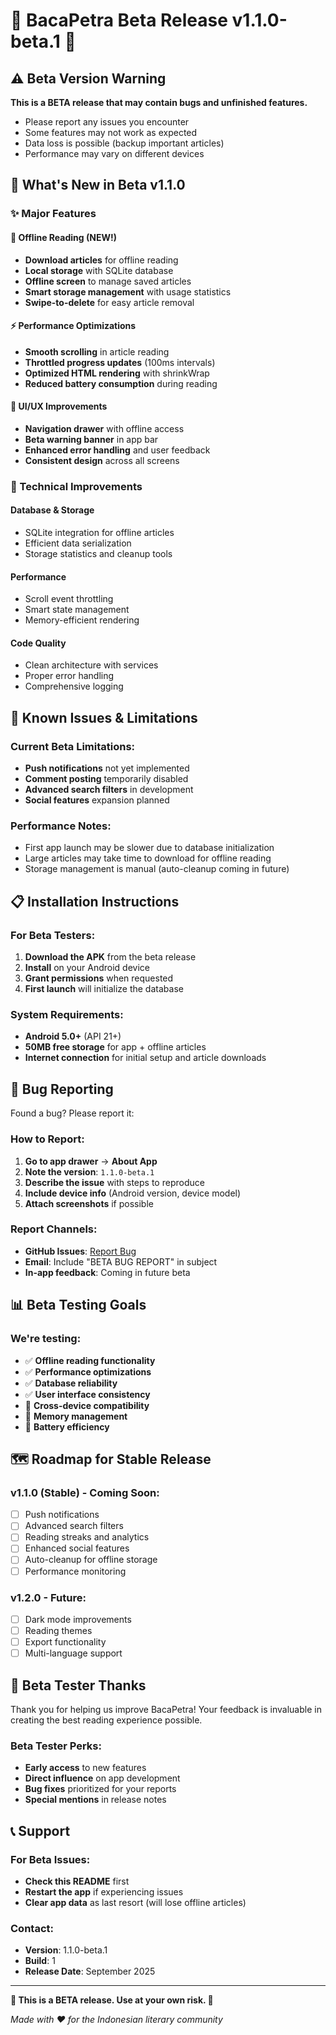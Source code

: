 # 🚧 BacaPetra Beta Release v1.1.0-beta.1 🚧

## ⚠️ Beta Version Warning

**This is a BETA release that may contain bugs and unfinished features.**

- Please report any issues you encounter
- Some features may not work as expected
- Data loss is possible (backup important articles)
- Performance may vary on different devices

## 📱 What's New in Beta v1.1.0

### ✨ Major Features

#### 🏪 **Offline Reading** (NEW!)
- **Download articles** for offline reading
- **Local storage** with SQLite database
- **Offline screen** to manage saved articles
- **Smart storage management** with usage statistics
- **Swipe-to-delete** for easy article removal

#### ⚡ **Performance Optimizations**
- **Smooth scrolling** in article reading
- **Throttled progress updates** (100ms intervals)
- **Optimized HTML rendering** with shrinkWrap
- **Reduced battery consumption** during reading

#### 🎨 **UI/UX Improvements**
- **Navigation drawer** with offline access
- **Beta warning banner** in app bar
- **Enhanced error handling** and user feedback
- **Consistent design** across all screens

### 🔧 Technical Improvements

#### Database & Storage
- SQLite integration for offline articles
- Efficient data serialization
- Storage statistics and cleanup tools

#### Performance
- Scroll event throttling
- Smart state management
- Memory-efficient rendering

#### Code Quality
- Clean architecture with services
- Proper error handling
- Comprehensive logging

## 🐛 Known Issues & Limitations

### Current Beta Limitations:
- **Push notifications** not yet implemented
- **Comment posting** temporarily disabled
- **Advanced search filters** in development
- **Social features** expansion planned

### Performance Notes:
- First app launch may be slower due to database initialization
- Large articles may take time to download for offline reading
- Storage management is manual (auto-cleanup coming in future)

## 📋 Installation Instructions

### For Beta Testers:

1. **Download the APK** from the beta release
2. **Install** on your Android device
3. **Grant permissions** when requested
4. **First launch** will initialize the database

### System Requirements:
- **Android 5.0+** (API 21+)
- **50MB free storage** for app + offline articles
- **Internet connection** for initial setup and article downloads

## 🐛 Bug Reporting

Found a bug? Please report it:

### How to Report:
1. **Go to app drawer** → **About App**
2. **Note the version**: `1.1.0-beta.1`
3. **Describe the issue** with steps to reproduce
4. **Include device info** (Android version, device model)
5. **Attach screenshots** if possible

### Report Channels:
- **GitHub Issues**: [Report Bug](https://github.com/rebarakaz/bacapetra_app/issues)
- **Email**: Include "BETA BUG REPORT" in subject
- **In-app feedback**: Coming in future beta

## 📊 Beta Testing Goals

### We're testing:
- ✅ **Offline reading functionality**
- ✅ **Performance optimizations**
- ✅ **Database reliability**
- ✅ **User interface consistency**
- 🔄 **Cross-device compatibility**
- 🔄 **Memory management**
- 🔄 **Battery efficiency**

## 🗺️ Roadmap for Stable Release

### v1.1.0 (Stable) - Coming Soon:
- [ ] Push notifications
- [ ] Advanced search filters
- [ ] Reading streaks and analytics
- [ ] Enhanced social features
- [ ] Auto-cleanup for offline storage
- [ ] Performance monitoring

### v1.2.0 - Future:
- [ ] Dark mode improvements
- [ ] Reading themes
- [ ] Export functionality
- [ ] Multi-language support

## 🙏 Beta Tester Thanks

Thank you for helping us improve BacaPetra! Your feedback is invaluable in creating the best reading experience possible.

### Beta Tester Perks:
- **Early access** to new features
- **Direct influence** on app development
- **Bug fixes** prioritized for your reports
- **Special mentions** in release notes

## 📞 Support

### For Beta Issues:
- **Check this README** first
- **Restart the app** if experiencing issues
- **Clear app data** as last resort (will lose offline articles)

### Contact:
- **Version**: 1.1.0-beta.1
- **Build**: 1
- **Release Date**: September 2025

---

**🚧 This is a BETA release. Use at your own risk. 🚧**

*Made with ❤️ for the Indonesian literary community*
